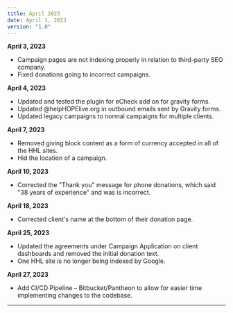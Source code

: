 ```yaml
---
title: April 2023
date: April 1, 2023
version: "1.0"
---
```


**April 3, 2023**
- Campaign pages are not indexing properly in relation to third-party SEO company.
- Fixed donations going to incorrect campaigns.

**April 4, 2023**
- Updated and tested the plugin for eCheck add on for gravity forms. 
- Updated @helpHOPElive.org in outbound emails sent by Gravity forms.
- Updated legacy campaigns to normal campaigns for multiple clients. 

**April 7, 2023**
- Removed giving block content as a form of currency accepted in all of the HHL sites. 
- Hid the location of a campaign. 

**April 10, 2023**
- Corrected the "Thank you" message for phone donations, which said "38 years of experience" and was is incorrect.

**April 18, 2023**
- Corrected client's name at the bottom of their donation page.

**April 25, 2023**
- Updated the agreements under Campaign Application on client dashboards and removed the initial donation text. 
- One HHL site is no longer being indexed by Google.

**April 27, 2023**
- Add CI/CD Pipeline – Bitbucket/Pantheon to allow for easier time implementing changes to the codebase.

---
